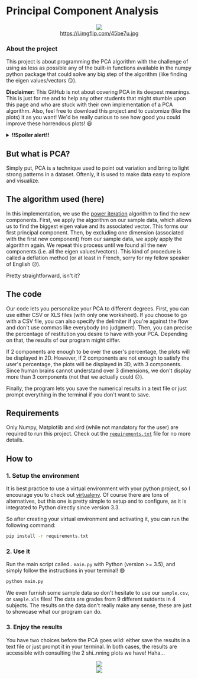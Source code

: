 # Principal Component Analysis

<div align="center" style="text-align:center">
  <img src="https://i.imgflip.com/45be7u.jpg"/>
  <span style="display:block">
    <a href="https://i.imgflip.com/45be7u.jpg">
      https://i.imgflip.com/45be7u.jpg
    </a>
  </span>
</div>

### About the project
This project is about programming the PCA algorithm with the challenge of using as less as possible any of the built-in functions available in the numpy python package that could solve any big step of the algorithm (like finding the eigen values/vectors :smirk:).

**Disclaimer:** This GitHub is not about covering PCA in its deepest meanings. This is just for me and to help any other students that might stumble upon this page and who are stuck with their own implementation of a PCA algorithm. Also, feel free to download this project and to customize (like the plots) it as you want! We'd be really curious to see how good you could improve these horrendous plots! :laughing:

<details>
  <summary><b>!!Spoiler alert!!</b></summary>
  
  We half-failed on this one because we still used numpy so.. mea culpa. :sweat_smile: But we stuck to the very basic one, so keep reading, you might find what your're looking for! :wink:)
</details>

## But what is PCA?

Simply put, PCA is a technique used to point out variation and bring to light strong patterns in a dataset. Oftenly, it is used to make data easy to explore and visualize.

## The algorithm used (here)

In this implementation, we use the [power iteration](https://en.wikipedia.org/wiki/Power_iteration) algorithm to find the new components. First, we apply the algorithm on our sample data, which allows us to find the biggest eigen value and its associated vector. This forms our first principal component. Then, by excluding one dimension (associated with the first new component) from our sample data, we apply apply the algorithm again. We repeat this process until we found all the new components (i.e. all the eigen values/vectors). This kind of procedure is called a deflation method (or at least in French, sorry for my fellow speaker of English :disappointed_relieved:).

Pretty straightforward, isn't it?

## The code

Our code lets you personalize your PCA to different degrees. First, you can use either CSV or XLS files (with only one worksheet). If you choose to go with a CSV file, you can also specify the delimiter if you're against the flow and don't use commas like everybody (no judgment). Then, you can precise the percentage of restitution you desire to have with your PCA. Depending on that, the results of our program might differ.

If 2 components are enough to be over the user's percentage, the plots will be displayed in 2D. However, if 2 components are not enough to satisfy the user's percentage, the plots will be displayed in 3D, with 3 components. Since human brains cannot understand over 3 dimensions, we don't display more than 3 components (not that we actually could :confused:).

Finally, the program lets you save the numerical results in a text file or just prompt everything in the terminal if you don't want to save.

## Requirements
Only Numpy, Matplotlib and xlrd (while not mandatory for the user) are required to run this project. Check out the [```requirements.txt```](./requirements.txt) file for no more details.

## How to

### 1. Setup the environment

It is best practice to use a virtual environment with your python project, so I encourage you to check out [virtualenv](https://virtualenv.pypa.io/en/stable/). Of course there are tons of alternatives, but this one is pretty simple to setup and to configure, as it is integrated to Python directly since version 3.3.

So after creating your virtual environment and activating it, you can run the following command:
```bash
pip install -r requirements.txt
```

### 2. Use it

Run the main script called.. ```main.py``` with Python (version >= 3.5), and simply follow the instructions in your terminal! :smile:
```bash
python main.py
```

We even furnish some sample data so don't hesitate to use our ```sample.csv```, or ```sample.xls``` files! The data are grades from 9 different sutdents in 4 subjects. The results on the data don't really make any sense, these are just to showcase what our program can do.

### 3. Enjoy the results

You have two choices before the PCA goes wild: either save the results in a text file or just prompt it in your terminal. In both cases, the results are accessible with consulting the 2 shi..nning plots we have! Haha...

<div align="center">
  <img src="https://drive.google.com/uc?export=view&id=1SR5F-9f-4ir-hab7fkmahGUuxtcqi2IE"/>
</div>
<div align="center">
  <img src="https://drive.google.com/uc?export=view&id=1UXfn6BxYlCF7rAL-wGdWQVwuVCloHwg0"/>
</div>
